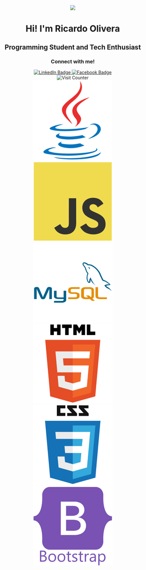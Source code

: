 <div id="header" align="center">
  <img src="https://media.giphy.com/media/M9gbBd9nbDrOTu1Mqx/giphy.gif" width="100"/>
  <h1>Hi! I'm Ricardo Olivera</h1>
  <h2>Programming Student and Tech Enthusiast</h2>
</div>

<div id="badges" align="center">
  <h3>Connect with me!</h3>
  <a href="https://www.linkedin.com/in/ricardo-hector-olivera/">
    <img src="https://img.shields.io/badge/LinkedIn-blue?logo=linkedin&logoColor=white" alt="LinkedIn Badge"/>
  </a>
  <a href="https://www.facebook.com/profile.php?id=100014292158299"/>
    <img src="https://img.shields.io/badge/Facebook-blue?logo=facebook&logoColor=white" alt="Facebook Badge"/>
  </a>
  <br>
  <img src="https://komarev.com/ghpvc/?username=r1ckt&style=flat-square&color=blue" alt="Visit Counter"/>
</div>

<div id="knowledge" align="center">

  <img src="https://raw.githubusercontent.com/devicons/devicon/master/icons/java/java-original.svg" />
  <img href="https://camo.githubusercontent.com/4545b55c7771bbd175235c80b518dcbbf2f6ee0b984a51ad9363cba8cb70e67c/68747470733a2f2f7777772e766563746f726c6f676f2e7a6f6e652f6c6f676f732f737072696e67696f2f737072696e67696f2d69636f6e2e737667" />
  
  <img src="https://raw.githubusercontent.com/devicons/devicon/master/icons/javascript/javascript-original.svg" />
  <img src="https://raw.githubusercontent.com/devicons/devicon/master/icons/mysql/mysql-original-wordmark.svg" />
  <img src="https://raw.githubusercontent.com/devicons/devicon/master/icons/html5/html5-original-wordmark.svg" />
  <img src="https://raw.githubusercontent.com/devicons/devicon/master/icons/css3/css3-original-wordmark.svg" />
  <img src="https://raw.githubusercontent.com/devicons/devicon/master/icons/bootstrap/bootstrap-plain-wordmark.svg" />
  
</div>

